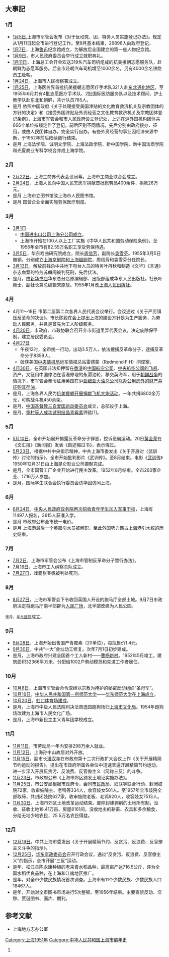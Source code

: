 ## 大事記

### 1月

  - [1月5日](../Page/1月5日.md "wikilink"),上海市军管会发布《对于反动党、团、特务人员实施登记办法》。规定从1月11日起全市进行登记工作。至8月基本结束，26896人向政府登记。
  - [1月7日](../Page/1月7日.md "wikilink")，上海[鲁迅](../Page/鲁迅.md "wikilink")纪念馆成立，为解放后全国建立的第一座人物纪念馆。
  - [1月9日](../Page/1月9日.md "wikilink")，市人民政府委员会举行成立就职典礼。
  - [1月11日](../Page/1月11日.md "wikilink")，上海总工会开会欢送319名汽车司机组成的抗美援朝志愿服务队，赴朝鲜为志愿军服务。后全市赴朝汽车司机增至1000余名。另有4000余名铁路员工赴朝。
  - [1月24日](../Page/1月24日.md "wikilink")，上海市人民检察署成立。
  - [1月25日](../Page/1月25日.md "wikilink")，上海医务界首批抗美援朝志愿医疗手术队321人赴[东北](../Page/中国东北地区.md "wikilink")[通化地区](https://zh.wikipedia.org/wiki/通化 "wikilink")。至1955年6月共有4批志愿医疗手术队、2批国际医防服务队以及技术顾问、护士教学队赴东北和朝鲜，共计队员785人。
  - 是月 依照中国政府《关于处理接受美国津贴的文化教育救济机关及宗教团体的方针的决定》和《接受外国津贴及外资经营之文化教育救济机关及宗教团体登记条例》，上海市军管会和市人民政府设立登记处，上述在沪外国机构团体共666个单位按规定作了登记。嗣后区别不同情况，先后分别由政府接办、征用，或由人民团体自办，完全实行自办。有些外资经营的事业因经济来源中断，于1952年前后陆续自行结束。
  - 是月 上海法学院、诚明文学院、上海法政学院、新中国学院、新中国法商学院和光夏商业专科学校合并成上海学院。

### 2月

  - [2月22日](../Page/2月22日.md "wikilink")，上海工商界代表会议闭幕。上海市工商业联合会成立。
  - [2月24日](../Page/2月24日.md "wikilink")，上海人民向中国人民志愿军捐献首批慰劳品400余件，捐款26万元。
  - 是月 上海市立图书馆改上海市人民图书馆。
  - 是月 国营企业全面实施劳保医疗制度。

### 3月

  - [3月1日](../Page/3月1日.md "wikilink")
      - [中国进出口公司上海分公司成立](https://zh.wikipedia.org/wiki/中国进出口公司 "wikilink")。
      - 上海市开始在100人以上工厂实施《中华人民共和国劳动保险条例》。至1956年全市有82.55万名职工享受劳保待遇。
  - [3月5日](../Page/3月5日.md "wikilink")，华东戏曲研究院成立，院长[周信芳](../Page/周信芳.md "wikilink")，副院长[袁雪芬](../Page/袁雪芬.md "wikilink")。1955年3月5日撤销，分别成立[上海京剧院和](https://zh.wikipedia.org/wiki/上海京剧院 "wikilink")[上海越剧院](https://zh.wikipedia.org/wiki/上海越剧院 "wikilink")，周信芳和袁雪芬分任院长。
  - [3月13日](../Page/3月13日.md "wikilink")，解放前残杀中共地下电台人员的特务叶丹秋和制造《文华》《言通》杂志血案的特务苏麟阁被判死刑，先后伏法。
  - 是月，由[新华书店](../Page/新华书店.md "wikilink")华东总分店原编辑部、出版部组成华东人民出版社。社长叶籁士，副社长兼总编辑宋原放。1955年1月改[上海人民出版社](https://zh.wikipedia.org/wiki/上海人民出版社 "wikilink")。

### 4月

  - 4月11～18日 市第二届第二次各界人民代表会议举行。会议通过《关于严厉镇压反革命的决议》。市长陈毅在会上提出上海的建设方针是为生产服务，为劳动人民服务，并且是首先为工人阶级服务。
  - [4月20日](../Page/4月20日.md "wikilink")，市政府、市政协联合召开全市街道里弄代表会议，决定废除保甲制，建立居民委员会。
  - [4月27日](../Page/4月27日.md "wikilink")
      - 午夜12时，全市统一行动，出动3.5万人，依法搜捕反革命分子，逮捕反革命分子8359人。
      - 破获美国[中央情报局](../Page/中央情报局.md "wikilink")远东情报总站雷德蒙（Redmond·F·H）间谍案。
  - [4月30日](../Page/4月30日.md "wikilink")，在英国非法扣押留在[香港](../Page/香港.md "wikilink")的[中国航空公司](https://zh.wikipedia.org/wiki/中国航空公司 "wikilink")、[中央航空公司的飞机](https://zh.wikipedia.org/wiki/中央航空公司 "wikilink")、资产，又征用中国停泊在香港修理的永灏油轮，移交英海军，用于[朝鲜战争](../Page/朝鲜战争.md "wikilink")的情况下，市军管会奉令征用英国在沪[亚细亚火油总公司除办公用房外的财产并征购其存油](https://zh.wikipedia.org/wiki/亚细亚火油总公司 "wikilink")。
  - 是月，上海各界人民为[抗美援朝开展捐献飞机大炮活动](https://zh.wikipedia.org/wiki/抗美援朝 "wikilink")。一年共捐6800余万元，可购战斗机450余架。
  - 是月，[中国基督教三自爱国运动委员会](../Page/中国基督教三自爱国运动委员会.md "wikilink")成立，总部设于上海。
  - 是月，[童村等人成功试制结晶](https://zh.wikipedia.org/wiki/童村 "wikilink")[青霉素](../Page/青霉素.md "wikilink")钾盐\[1\]。

### 5月

  - [5月10日](../Page/5月10日.md "wikilink")，全市开始展开揭露反革命分子罪恶，控诉恶霸运动。20日[黄金荣](../Page/黄金荣.md "wikilink")在《文汇报》《新闻报》发表《自述悔过书》，表示悔过。
  - [5月23日](../Page/5月23日.md "wikilink")，根据中共中央指示精神，中共上海市委发出《关于开展对〈武训传〉讨论的指示》，全市开始批判影片《武训传》。至8月结束。电影《[武训传](../Page/武训传.md "wikilink")》1950年12月31日由上海昆仑影业公司摄制完成。
  - 是月，全市国营工厂企业开始进行民主改革。1952年8月结束。全市260家企业、17.16万人参加。
  - 是月，国际学生联合会执行委员会访华团访问上海。

### 6月

  - [6月24日](../Page/6月24日.md "wikilink")，[中央人民政府](https://zh.wikipedia.org/wiki/中央人民政府 "wikilink")[政务院再次招收青年学生加入军事干校](https://zh.wikipedia.org/wiki/政务院 "wikilink")，上海有11497人报名，3615人获准入学。
  - 是月 市政府公布全市统一电价。
  - 是月 上海港最后一个英籍引水员被解职，至此外国势力霸占[上海港](../Page/上海港.md "wikilink")引水权的历史结束。

### 7月

  - [7月2日](../Page/7月2日.md "wikilink")，上海市军管会公布《上海市管制反革命分子暂行办法》。
  - [7月16日](https://zh.wikipedia.org/wiki/7月16日 "wikilink")，上海市工人纠察总队成立。
  - [7月27日](https://zh.wikipedia.org/wiki/7月27日 "wikilink")，戏霸张春帆被判处死刑。

### 8月

  - [8月27日](../Page/8月27日.md "wikilink")，上海市军管会下令收回英国人开设的跑马厅全部土地。9月7日市政府决定将跑马厅南半部辟为[人民广场](https://zh.wikipedia.org/wiki/人民广场 "wikilink")，北半部改建为人民公园。

`是月，`[`华东医院`](../Page/华东医院.md "wikilink")成立`。`

### 9月

  - [9月28日](../Page/9月28日.md "wikilink")，上海开始出售国产青霉素（20单位），每瓶售价1.4元。
  - [9月30日](../Page/9月30日.md "wikilink")，中共“一大”会址动工修复。次年7月1日初步建成。
  - 是月，上海市政府兴建全国首个工人新村——[曹杨新村](../Page/曹杨新村.md "wikilink")。1952年5月竣工。建筑面积32366平方米，分配给1002户劳动模范和先进工作者居住。

### 10月

  - [10月8日](../Page/10月8日.md "wikilink")，上海市军管会命令取缔以宗教为掩护的秘密反动组织“圣母军”。
  - [10月16日](../Page/10月16日.md "wikilink")，[中华人民共和国第一所师范大学](https://zh.wikipedia.org/wiki/中华人民共和国 "wikilink")——[华东师范大学](../Page/华东师范大学.md "wikilink")在[上海成立](https://zh.wikipedia.org/wiki/上海 "wikilink")。
  - [10月20日](../Page/10月20日.md "wikilink")，[虹口体育场建成](https://zh.wikipedia.org/wiki/虹口体育场 "wikilink")。
  - 是月，上海市中级人民法院判决法商逸园跑狗场归[上海市文化局](https://zh.wikipedia.org/wiki/上海市文化局 "wikilink")。1954年跑狗场改建为上海市人民文化广场。
  - 是月，上海市新民主主义青年团学校成立。

### 11月

  - [11月11日](../Page/11月11日.md "wikilink")，市劳动局一年内安排298万余人就业。
  - [11月12日](../Page/11月12日.md "wikilink")，上海孙中山故居对外开放。
  - [11月15日](../Page/11月15日.md "wikilink")，副市长[潘汉年](../Page/潘汉年.md "wikilink")在市政府第十二次行政扩大会议上作《关于开展精简节约运动的报告》，提出在市政府所属各单位中迅速普遍开展精简节约运动，进一步深入开展反贪污、反浪费、反官僚主义（简称三反）的斗争。
  - [11月23日](../Page/11月23日.md "wikilink")，市政府公布《上海市郊区颁发土地证实施办法》。
  - [11月25日](../Page/11月25日.md "wikilink")，市公安局根据市政府令，会同[市民政局](https://zh.wikipedia.org/wiki/上海市民政局 "wikilink")、妇联等联合行动，封闭妓院72家，收审妓院主、老鸨等334人，收容妓女501人。至1957年全市妓院全部取缔，共封闭妓院627家，收审妓院老板、老鸨920人，收容妓女7513人。
  - [11月30日](../Page/11月30日.md "wikilink")，上海市郊区土地改革运动结束。废除封建剥削的土地所有制，没收、征收土地18.41万亩、房屋8161间，没收地主的耕畜、农具和多余粮食，分给无地少地农民，25.5万名农民得益。

### 12月

  - [12月19日](../Page/12月19日.md "wikilink")，中共上海市委发出《关于开展精简节约、反贪污、反浪费、反官僚主义斗争的指示》。
  - [12月25日](../Page/12月25日.md "wikilink")，[华东军政委员会](../Page/华东军政委员会.md "wikilink")召开行政会议，通过“反贪污、反浪费、反官僚主义”的指示，全市开展“三反”运动。
  - 是年，松江县陈永康种植的老来青水稻品种，最高亩产达716.5公斤，评为全国水稻优良品种，在上海和江南地区推广。
  - 是年，对全市少数民族情况首次调查。上海市有11个少数民族、少数民族人口18467人。
  - 是年，开始对全市图书市场进行5次整顿。至1956年结束。主要查禁反动、淫秽、荒诞图书、画片、期刊。

## 参考文献

  - 上海地方志办公室

<div class="references-small">

<references />

</div>

[Category:上海1951年](https://zh.wikipedia.org/wiki/Category:上海1951年 "wikilink") [Category:中华人民共和国上海市编年史](https://zh.wikipedia.org/wiki/Category:中华人民共和国上海市编年史 "wikilink")

1.